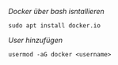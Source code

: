 *Docker über bash isntallieren*
```
sudo apt install docker.io
```

*User hinzufügen*
```
usermod -aG docker <username>
```


